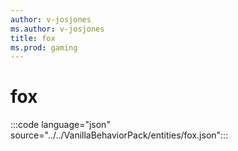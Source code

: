 ```yaml
---
author: v-josjones
ms.author: v-josjones
title: fox
ms.prod: gaming
---
```


# fox

:::code language="json" source="../../VanillaBehaviorPack/entities/fox.json":::
